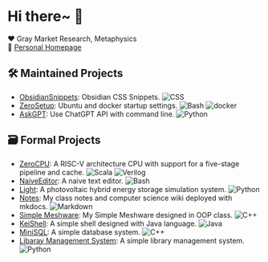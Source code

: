 # Hi there~ 👋
❤️ Gray Market Research, Metaphysics  
🔗 [Personal Homepage](https://zerokei.top)

## 🛠️ Maintained Projects

- [ObsidianSnippets](https://github.com/Zerokei/ObsidianSnippets): Obsidian CSS Snippets. ![CSS](https://img.shields.io/badge/-CSS-1572B6?logo=CSS3&logoColor=fff) 
- [ZeroSetup](https://github.com/Zerokei/ZeroSetup): Ubuntu and docker startup settings. ![Bash](https://img.shields.io/badge/-Bash-4EAA25?logo=gnu%20bash&logoColor=fff) ![docker](https://img.shields.io/badge/-Docker-2496ED?logo=docker&logoColor=fff) 
- [AskGPT](https://github.com/Zerokei/AskGPT): Use ChatGPT API with command line. ![Python](https://img.shields.io/badge/-Python-3776ab?logo=python&logoColor=fff)

## 🗃️ Formal Projects

- [ZeroCPU](https://github.com/Zerokei/ZeroCPU): A RISC-V architecture CPU with support for a five-stage pipeline and cache. ![Scala](https://img.shields.io/badge/-Scala-c02300?logo=scala&logoColor=fff) ![Verilog](https://img.shields.io/badge/-Verilog-625f86?logo=v&logoColor=fff)
- [NaiveEditor](https://github.com/Zerokei/NaiveEditor): A naive text editor. ![Bash](https://img.shields.io/badge/-Bash-4EAA25?logo=gnu%20bash&logoColor=fff) 
- [Light](https://github.com/Zerokei/Light): A photovoltaic hybrid energy storage simulation system. ![Python](https://img.shields.io/badge/-Python-3776ab?logo=python&logoColor=fff)
- [Notes](https://github.com/Zerokei/Notes): My class notes and computer science wiki deployed with mkdocs. ![Markdown](https://img.shields.io/badge/-Markdown-444444?logo=markdown)
- [Simple Meshware](https://github.com/Zerokei/Simple-Meshware): My Simple Meshware designed in OOP class. ![C++](https://img.shields.io/badge/-C%2B%2B-00599c?logo=c%2B%2B&logoColor=fff) 
- [KeiShell](https://github.com/Zerokei/KeiShell): A simple shell designed with Java language. ![Java](https://img.shields.io/badge/-Java-C01818?logo=coffeescript&logoColor=fff) 
- [MiniSQL](https://github.com/Zerokei/MiniSQL): A simple database system. ![C++](https://img.shields.io/badge/-C%2B%2B-00599c?logo=c%2B%2B&logoColor=fff) 
- [Libaray Management System](https://github.com/Zerokei/Library_Management_System): A simple library management system. ![Python](https://img.shields.io/badge/-Python-3776ab?logo=python&logoColor=fff)
